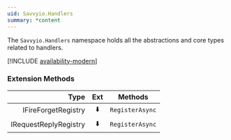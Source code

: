 ```yaml
---
uid: Savvyio.Handlers
summary: *content
---
```

The `Savvyio.Handlers` namespace holds all the abstractions and core types related to handlers.

[!INCLUDE [availability-modern](../../includes/availability-modern.md)]

### Extension Methods

|Type|Ext|Methods|
|--:|:-:|---|
|IFireForgetRegistry|⬇️|`RegisterAsync`|
|IRequestReplyRegistry|⬇️|`RegisterAsync`|
